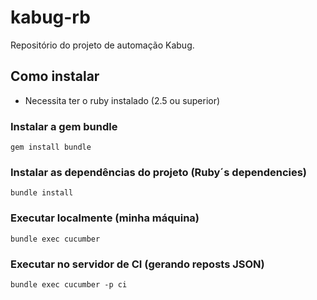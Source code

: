 # kabug-rb
Repositório do projeto de automação Kabug.

## Como instalar

* Necessita ter o ruby instalado (2.5 ou superior)

### Instalar a gem bundle
`
gem install bundle
`

### Instalar as dependências do projeto (Ruby´s dependencies)

`
bundle install
`

### Executar localmente (minha máquina)
`
bundle exec cucumber
`

### Executar no servidor de CI (gerando reposts JSON)
`
bundle exec cucumber -p ci
`
